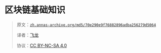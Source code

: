 # 区块链基础知识

> 原文：[`zh.annas-archive.org/md5/70e290e9f76882896adba256279d5064`](https://zh.annas-archive.org/md5/70e290e9f76882896adba256279d5064)
> 
> 译者：[飞龙](https://github.com/wizardforcel)
> 
> 协议：[CC BY-NC-SA 4.0](http://creativecommons.org/licenses/by-nc-sa/4.0/)